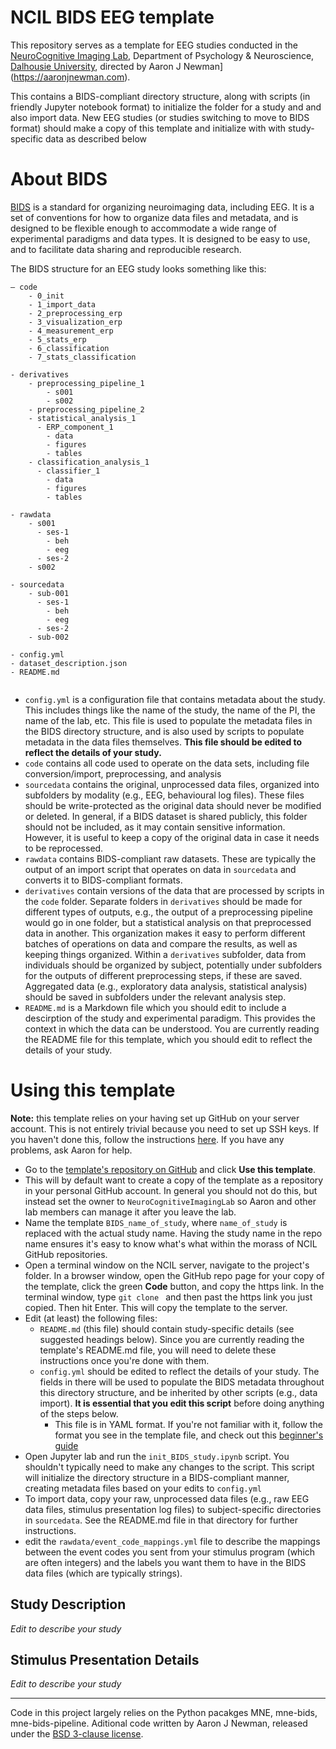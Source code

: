 # NCIL BIDS EEG template

This repository serves as a template for EEG studies conducted in the [NeuroCognitive Imaging Lab](http://ncil.science), Department of Psychology & Neuroscience, [Dalhousie University](https://dal.ca), directed by Aaron J Newman](https://aaronjnewman.com).

This contains a BIDS-compliant directory structure, along with scripts (in friendly Jupyter notebook format) to initialize the folder for a study and and also import data. New EEG studies (or studies switching to move to BIDS format) should make a copy of this template and initialize with with study-specific data as described below

# About BIDS
[BIDS](https://bids.neuroimaging.io) is a standard for organizing neuroimaging data, including EEG. It is a set of conventions for how to organize data files and metadata, and is designed to be flexible enough to accommodate a wide range of experimental paradigms and data types. It is designed to be easy to use, and to facilitate data sharing and reproducible research.

The BIDS structure for an EEG study looks something like this:

```
— code
    - 0_init
    - 1_import_data
    - 2_preprocessing_erp
    - 3_visualization_erp
    - 4_measurement_erp
    - 5_stats_erp
    - 6_classification
    - 7_stats_classification

- derivatives
    - preprocessing_pipeline_1
        - s001
        - s002
    - preprocessing_pipeline_2
    - statistical_analysis_1
      - ERP_component_1
        - data
        - figures
        - tables
    - classification_analysis_1
      - classifier_1
        - data
        - figures
        - tables
        
- rawdata
    - s001
      - ses-1
        - beh
        - eeg
      - ses-2
    - s002
        
- sourcedata
    - sub-001
      - ses-1
        - beh
        - eeg
      - ses-2
    - sub-002

- config.yml
- dataset_description.json
- README.md


```

- `config.yml` is a configuration file that contains metadata about the study. This includes things like the name of the study, the name of the PI, the name of the lab, etc. This file is used to populate the metadata files in the BIDS directory structure, and is also used by scripts to populate metadata in the data files themselves. **This file should be edited to reflect the details of your study.**
- `code` contains all code used to operate on the data sets, including file conversion/import, preprocessing, and analysis
- `sourcedata` contains the original, unprocessed data files, organized into subfolders by modality (e.g., EEG, behavioural log files). These files should be write-protected as the original data should never be modified or deleted. In general, if a BIDS dataset is shared publicly, this folder should not be included, as it may contain sensitive information. However, it is useful to keep a copy of the original data in case it needs to be reprocessed.
- `rawdata` contains BIDS-compliant raw datasets. These are typically the output of an import script that operates on data in `sourcedata` and converts it to BIDS-compliant formats.
- `derivatives` contain versions of the data that are processed by scripts in the `code` folder. Separate folders in `derivatives` should be made for different types of outputs, e.g., the output of a preprocessing pipeline would go in one folder, but a statistical analysis on that preprocessed data in another. This organization makes it easy to perform different batches of operations on data and compare the results, as well as keeping things organized. Within a `derivatives` subfolder, data from individuals should be organized by subject, potentially under subfolders for the outputs of different preprocessing steps, if these are saved. Aggregated data (e.g., exploratory data analysis, statistical analysis) should be saved in subfolders under the relevant analysis step.
- `README.md` is a Markdown file which you should edit to include a descirption of the study and experimental paradigm. This provides the context in which the data can be understood. You are currently reading the README file for this template, which you should edit to reflect the details of your study.


# Using this template

**Note:** this template relies on your having set up GitHub on your server account. This is not entirely trivial because you need to set up SSH keys. If you haven't done this, follow the instructions [here](https://docs.github.com/en/github/authenticating-to-github/connecting-to-github-with-ssh). If you have any problems, ask Aaron for help.

- Go to the [template's repository on GitHub](https://github.com/NeuroCognitiveImagingLab/BIDS) and click **Use this template**.
- This will by default want to create a copy of the template as a repository in your personal GitHub account. In general you should not do this, but instead set the owner to `NeuroCognitiveImagingLab` so Aaron and other lab members can manage it after you leave the lab.
- Name the template `BIDS_name_of_study`, where `name_of_study` is replaced with the actual study name. Having the study name in the repo name ensures it's easy to know what's what within the morass of NCIL GitHub repositories.
- Open a terminal window on the NCIL server, navigate to the project's folder. In a browser window, open the GitHub repo page for your copy of the template, click the green **Code** button, and copy the https link. In the  terminal window, type `git clone ` and then past the https link you just copied. Then hit Enter. This will copy the template to the server.
- Edit (at least) the following files:
  - `README.md` (this file) should contain study-specific details (see suggested headings below). Since you are currently reading the template's README.md file, you will need to delete these instructions once you're done with them.
  - `config.yml` should be edited to reflect the details of your study. The fields in there will be used to populate the BIDS metadata throughout this directory structure, and be inherited by other scripts (e.g., data import). **It is essential that you edit this script** before doing anything of the steps below.
    - This file is in YAML format. If you're not familiar with it, follow the format you see in the template file, and check out this [beginner's guide](https://circleci.com/blog/what-is-yaml-a-beginner-s-guide/)
- Open Jupyter lab and run the `init_BIDS_study.ipynb` script. You shouldn't typically need to make any changes to the script. This script will initialize the directory structure in a BIDS-compliant manner, creating metadata files based on your edits to `config.yml`
- To import data, copy your raw, unprocessed data files (e.g., raw EEG data files, stimulus presentation log files) to subject-specific directories in `sourcedata`. See the README.md file in that directory for further instructions.
- edit the `rawdata/event_code_mappings.yml` file to describe the mappings between the event codes you sent from your stimulus program (which are often integers) and the labels you want them to have in the BIDS data files (which are typically strings).

## Study Description
*Edit  to describe your study*

## Stimulus Presentation Details
*Edit  to describe your study*


---
Code in this project largely relies on the Python pacakges MNE, mne-bids, mne-bids-pipeline. Aditional code written by Aaron J Newman, released under the [BSD 3-clause license](https://opensource.org/licenses/BSD-3-Clause).

